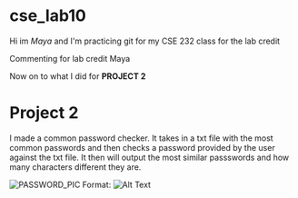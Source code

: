 # cse_lab10
Hi im _Maya_ and I'm practicing git for my CSE 232 class
for the lab credit

Commenting for lab credit
Maya

Now on to what I did for **PROJECT 2**
<h1> Project 2 </h1>
I made a common password checker. It takes in a txt file with the most common passwords and then checks a password provided by the user against the txt file. It then will output the most similar passswords and how many characters different they are.

![PASSWORD_PIC](https://images.idgesg.net/images/article/2018/08/5_password-best-practices_unique-passwords_authentication-100768646-large.jpg)
Format: ![Alt Text](url)
